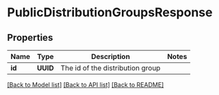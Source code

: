 # PublicDistributionGroupsResponse

## Properties
Name | Type | Description | Notes
------------ | ------------- | ------------- | -------------
**id** | **UUID** | The id of the distribution group | 

[[Back to Model list]](../README.md#documentation-for-models) [[Back to API list]](../README.md#documentation-for-api-endpoints) [[Back to README]](../README.md)



